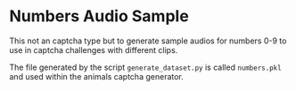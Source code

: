 # Numbers Audio Sample

This not an captcha type but to generate sample audios for numbers 0-9 to use in captcha challenges with different clips.

The file generated by the script `generate_dataset.py` is called `numbers.pkl` and used within the animals captcha generator.